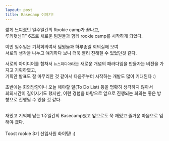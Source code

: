 ```yaml
---
layout: post
title: Basecamp 이야기!
---
```


짧게 느껴졌던 일주일간의 Rookie camp가 끝나고, <br/>
루키햇님TF 6조로 새로운 팀원들과 함께 rookie camp를 시작하게 되었다. <br/>

이번 일주일은 기획회의여서 팀원들과 하루종일 회의실에 모여 <br/>
서로의 생각을 나누고 얘기하다 보니 더욱 빨리 친해질 수 있었던것 같다.<br/>

서로의 아이디어를 합쳐서 `뉴스피디아`라는 새로운 개념의 패러다임을 만들자는 비전을 가지고 기획하였고, <br/>
기획안 발표도 잘 마무리한 것 같아서 다음주부터 시작하는 개발도 많이 기대된다 :)  <br/>

초반에는 회의방향이나 오늘 해야할 일(To Do List) 등을 명확히 생각하지 않아서 <br/>
회의시간이 길어지기도 했지만, 이런 경험을 바탕으로 앞으로 진행되는 회의는 좋은 방향으로 진행될 수 있을 것 같다.  <br/>
<br/>

재밌고 기억에 남는 1주일간의 Basecamp였고 앞으로도 쭉 재밌고 즐거운 마음으로 임해야 겠다.  <br/><br/>
Toost rookie 3기 신입사원 화이팅! :) 
